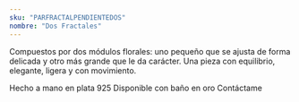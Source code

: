 ```yaml
---
sku: "PARFRACTALPENDIENTEDOS"
nombre: "Dos Fractales"
---
```


Compuestos por dos módulos florales: uno pequeño que se ajusta de forma delicada y otro más grande que le da carácter. Una pieza con equilibrio, elegante, ligera y con movimiento.

Hecho a mano en plata 925
Disponible con baño en oro
Contáctame